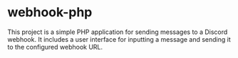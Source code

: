 # webhook-php
This project is a simple PHP application for sending messages to a Discord webhook. It includes a user interface for inputting a message and sending it to the configured webhook URL.
